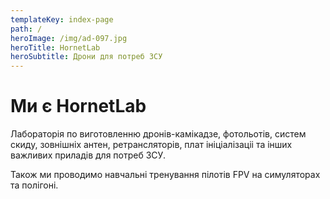 ```yaml
---
templateKey: index-page
path: /
heroImage: /img/ad-097.jpg
heroTitle: HornetLab
heroSubtitle: Дрони для потреб ЗСУ
---
```

# Ми є HornetLab

Лабораторія по виготовленню дронів-камікадзе, фотольотів, систем скиду, зовнішніх антен, ретрансляторів, плат ініціалізаціі та інших важливих приладів для потреб ЗСУ. 

Також ми проводимо навчальні тренування пілотів FPV на симуляторах та полігоні.